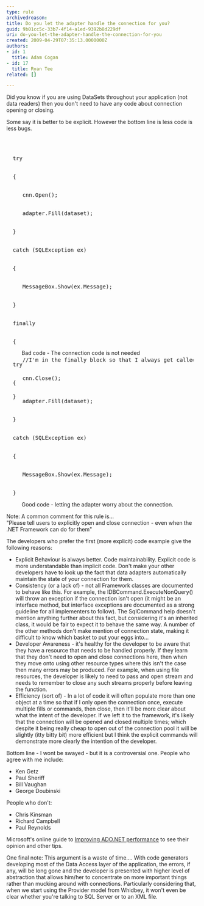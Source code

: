 ```yaml
---
type: rule
archivedreason: 
title: Do you let the adapter handle the connection for you?
guid: 9b01cc5c-33b7-4f14-a1ed-9392b8d229df
uri: do-you-let-the-adapter-handle-the-connection-for-you
created: 2009-04-29T07:35:13.0000000Z
authors:
- id: 1
  title: Adam Cogan
- id: 17
  title: Ryan Tee
related: []

---
```




  <p>Did you know if you are using DataSets throughout your application (not data readers) then you don't need to have any code about connection opening or closing.</p>
<p>Some say it is better to be explicit. However the bottom line is less code is less bugs.</p>

<br><excerpt class='endintro'></excerpt><br>

  <dl class="badCode">
    <dt style="width&#58;97.43%;height&#58;509px;">
    <pre>  try
<br>
  &#123;
<br> 
     cnn.Open();
<br>
     adapter.Fill(dataset);
<br>
  &#125;
<br>
  catch (SQLException ex)
<br>
  &#123;
<br>
     MessageBox.Show(ex.Message);
<br>
  &#125;
<br>
  finally
<br>
  &#123;
<br>
     //I'm in the finally block so that I always get called even if the fill fails.
<br>
     cnn.Close();
<br>
  &#125;</pre>
    </dt>
    <dd>Bad code - The connection code is not needed</dd>
</dl>
<dl class="goodCode">
    <dt>
    <pre>  try
<br>
  &#123;
<br>
     adapter.Fill(dataset);
<br> 
  &#125;
<br>
  catch (SQLException ex)
<br>
  &#123;
<br>
     MessageBox.Show(ex.Message);
<br>
  &#125;</pre>
    </dt>
    <dd>Good code - letting the adapter worry about the connection.</dd>
</dl>
Note&#58; A common comment for this rule is...<br>
&quot;Please tell users to explicitly open and close connection - even when the .NET Framework can do for them&quot;
<p>The developers who prefer the first (more explicit) code example give the following reasons&#58;</p>
<ul class="list">
    <li>Explicit Behaviour is always better. Code maintainability. Explicit code is more understandable than implicit code. Don't make your other developers have to look up the fact that data adapters automatically maintain the state of your connection for them. </li>
    <li>Consistency (or a lack of) - not all Framework classes are documented to behave like this. For example, the IDBCommand.ExecuteNonQuery() will throw an exception if the connection isn't open (it might be an interface method, but interface exceptions are documented as a strong guideline for all implementers to follow). The SqlCommand help doesn't mention anything further about this fact, but considering it's an inherited class, it would be fair to expect it to behave the same way. A number of the other methods don't make mention of connection state, making it difficult to know which basket to put your eggs into... </li>
    <li>Developer Awareness - it's healthy for the developer to be aware that they have a resource that needs to be handled properly. If they learn that they don't need to open and close connections here, then when they move onto using other resource types where this isn't the case then many errors may be produced. For example, when using file resources, the developer is likely to need to pass and open stream and needs to remember to close any such streams properly before leaving the function. </li>
    <li>Efficiency (sort of) - In a lot of code it will often populate more than one object at a time so that if I only open the connection once, execute multiple fills or commands, then close, then it'll be more clear about what the intent of the developer. If we left it to the framework, it's likely that the connection will be opened and closed multiple times; which despite it being really cheap to open out of the connection pool it will be slightly (itty bitty bit) more efficient but I think the explicit commands will demonstrate more clearly the intention of the developer. </li>
</ul>
<p>Bottom line - I wont be swayed - but it is a controversial one. People who agree with me include&#58;</p>
<ul>
    <li>Ken Getz </li>
    <li>Paul Sheriff </li>
    <li>Bill Vaughan </li>
    <li>George Doubinski </li>
</ul>
<p>People who don't&#58;</p>
<ul>
    <li>Chris Kinsman </li>
    <li>Richard Campbell </li>
    <li>Paul Reynolds </li>
</ul>
<p>Microsoft's online guide to <a href="http&#58;//www.ssw.com.au/ssw/Redirect/MSDN_ADO.htm">Improving ADO.NET performance</a> to see their opinion and other tips. </p>
<p>One final note&#58; This argument is a waste of time.... With code generators developing most of the Data Access layer of the application, the errors, if any, will be long gone and the developer is presented with higher level of abstraction that allows him/her to concentrate on more important things rather than mucking around with connections. Particularly considering that, when we start using the Provider model from Whidbey, it won't even be clear whether you're talking to SQL Server or to an XML file.</p>



